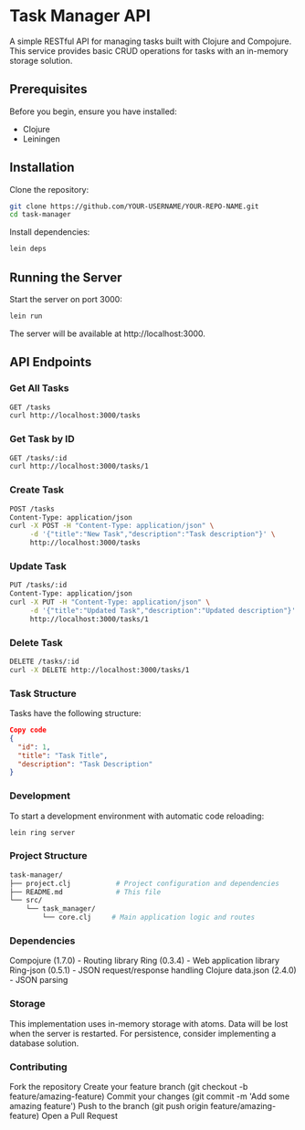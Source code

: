 # Task Manager API

A simple RESTful API for managing tasks built with Clojure and Compojure. This service provides basic CRUD operations for tasks with an in-memory storage solution.

## Prerequisites

Before you begin, ensure you have installed:

- Clojure
- Leiningen

## Installation

Clone the repository:

```bash
git clone https://github.com/YOUR-USERNAME/YOUR-REPO-NAME.git
cd task-manager
```

Install dependencies:

```bash
lein deps
```

## Running the Server
Start the server on port 3000:

```bash
lein run
```

The server will be available at http://localhost:3000.

## API Endpoints

### Get All Tasks
```bash
GET /tasks
curl http://localhost:3000/tasks
```

### Get Task by ID
```bash
GET /tasks/:id
curl http://localhost:3000/tasks/1
```

### Create Task
```bash
POST /tasks
Content-Type: application/json
curl -X POST -H "Content-Type: application/json" \
     -d '{"title":"New Task","description":"Task description"}' \
     http://localhost:3000/tasks
```

### Update Task
```bash
PUT /tasks/:id
Content-Type: application/json
curl -X PUT -H "Content-Type: application/json" \
     -d '{"title":"Updated Task","description":"Updated description"}' \
     http://localhost:3000/tasks/1
```

### Delete Task
```bash
DELETE /tasks/:id
curl -X DELETE http://localhost:3000/tasks/1
```

### Task Structure
Tasks have the following structure:

```json
Copy code
{
  "id": 1,
  "title": "Task Title",
  "description": "Task Description"
}
```

### Development
To start a development environment with automatic code reloading:

```bash
lein ring server
```

### Project Structure
```bash
task-manager/
├── project.clj           # Project configuration and dependencies
├── README.md             # This file
└── src/
    └── task_manager/
        └── core.clj     # Main application logic and routes
```

### Dependencies
Compojure (1.7.0) - Routing library
Ring (0.3.4) - Web application library
Ring-json (0.5.1) - JSON request/response handling
Clojure data.json (2.4.0) - JSON parsing

### Storage
This implementation uses in-memory storage with atoms. Data will be lost when the server is restarted. For persistence, consider implementing a database solution.

### Contributing
Fork the repository
Create your feature branch (git checkout -b feature/amazing-feature)
Commit your changes (git commit -m 'Add some amazing feature')
Push to the branch (git push origin feature/amazing-feature)
Open a Pull Request
